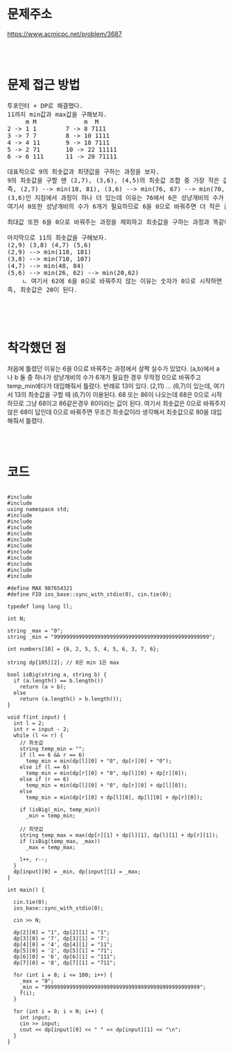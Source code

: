 # 문제주소

https://www.acmicpc.net/problem/3687

<br><br>

# 문제 접근 방법

<pre>
투포인터 + DP로 해결했다. 
11까지 min값과 max값을 구해보자.
     m M             m  M
2 -> 1 1        7 -> 8 7111
3 -> 7 7        8 -> 10 1111
4 -> 4 11       9 -> 18 7111
5 -> 2 71       10 -> 22 11111
6 -> 6 111      11 -> 20 71111

대표적으로 9의 최솟값과 최댓값을 구하는 과정을 보자.
9의 최솟값을 구할 땐 (2,7), (3,6), (4,5)의 최솟값 조합 중 가장 작은 값이 최솟값이 될 것이다. 
즉, (2,7) --> min(18, 81), (3,6) --> min(76, 67) --> min(70, 67), (4,5) --> min(42, 24) 중 가장 작은 값이다.
(3,6)인 지점에서 과정이 하나 더 있는데 이유는 76에서 6은 성냥개비의 수가 6개가 필요하다.   
여기서 0또한 성냥개비의 수가 6개가 필요하므로 6을 0으로 바꿔주면 더 작은 값을 만들어낼 수 있기 때문에 76을 70으로 바꿔주는 과정이 필요하다.

최대값 또한 6을 0으로 바꿔주는 과정을 제외하고 최솟값을 구하는 과정과 똑같이 구해주면 된다.

마지막으로 11의 최솟값을 구해보자.
(2,9) (3,8) (4,7) (5,6)
(2,9) --> min(118, 181)
(3,8) --> min(710, 107)
(4,7) --> min(48, 84)
(5,6) --> min(26, 62) --> min(20,62) 
    ㄴ 여기서 62에 6을 0으로 바꿔주지 않는 이유는 숫자가 0으로 시작하면 안된다고 문제에 나와있다.
즉, 최솟값은 20이 된다.

</pre>

<br><br>

# 착각했던 점

<p>
처음에 틀렸던 이유는 6을 0으로 바꿔주는 과정에서 살짝 실수가 있었다.
(a,b)에서 a 나 b 둘 중 하나가 성냥개비의 수가 6개가 필요한 경우 무작정 0으로 바꿔주고 temp_min에다가 대입해줘서 틀렸다.
반례로 13이 있다.
(2,11) ... (6,7)이 있는데, 여기서 13의 최솟값을 구할 때 (6,7)이 이용된다.
68 또는 86이 나오는데 68은 0으로 시작하므로 그냥 68이고 86같은경우 80이라는 값이 된다.
여기서 최솟값은 0으로 바꿔주지 않은 68이 답인데 0으로 바꿔주면 무조건 최솟값이라 생각해서 최솟값으로 80을 대입해줘서 틀렸다.

</p>
<p>

</p>
<br><br>

# 코드

<pre>
<code>
#include <iostream>
#include <type_traits>
using namespace std;
#include <algorithm>
#include <cmath>
#include <cstring>
#include <deque>
#include <queue>
#include <stack>
#include <stdlib.h>
#include <string.h>
#include <string>
#include <unordered_map>
#include <vector>

#define MAX 987654321
#define FIO ios_base::sync_with_stdio(0), cin.tie(0);

typedef long long ll;

int N;

string _max = "0";
string _min = "99999999999999999999999999999999999999999999999999";

int numbers[10] = {6, 2, 5, 5, 4, 5, 6, 3, 7, 6};

string dp[105][2]; // 0은 min 1은 max

bool isBig(string a, string b) {
  if (a.length() == b.length())
    return (a > b);
  else
    return (a.length() > b.length());
}

void f(int input) {
  int l = 2;
  int r = input - 2;
  while (l <= r) {
    // 최솟값
    string temp_min = "";
    if (l == 6 && r == 6)
      temp_min = min(dp[l][0] + "0", dp[r][0] + "0");
    else if (l == 6)
      temp_min = min(dp[r][0] + "0", dp[l][0] + dp[r][0]);
    else if (r == 6)
      temp_min = min(dp[l][0] + "0", dp[r][0] + dp[l][0]);
    else
      temp_min = min(dp[r][0] + dp[l][0], dp[l][0] + dp[r][0]);

    if (isBig(_min, temp_min))
      _min = temp_min;

    // 최댓값
    string temp_max = max(dp[r][1] + dp[l][1], dp[l][1] + dp[r][1]);
    if (isBig(temp_max, _max))
      _max = temp_max;

    l++, r--;
  }
  dp[input][0] = _min, dp[input][1] = _max;
}

int main() {

  cin.tie(0);
  ios_base::sync_with_stdio(0);

  cin >> N;

  dp[2][0] = "1", dp[2][1] = "1";
  dp[3][0] = '7', dp[3][1] = '7';
  dp[4][0] = '4', dp[4][1] = "11";
  dp[5][0] = '2', dp[5][1] = "71";
  dp[6][0] = '6', dp[6][1] = "111";
  dp[7][0] = '8', dp[7][1] = "711";

  for (int i = 8; i <= 100; i++) {
    _max = "0";
    _min = "99999999999999999999999999999999999999999999999999";
    f(i);
  }

  for (int i = 0; i < N; i++) {
    int input;
    cin >> input;
    cout << dp[input][0] << " " << dp[input][1] << "\n";
  }
}

</code>
</pre>

<br><br>

<p>

</p>
